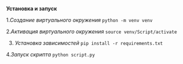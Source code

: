 **Установка и запуск**

1.*Создание виртуального окружения*
```python -m venv venv```

2.*Активация виртуального окружения*
```source venv/Script/activate```

3. *Установка зависимостей*
```pip install -r requirements.txt```

4.*Запуск скрипта*
```python script.py```
